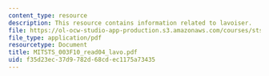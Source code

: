 ```yaml
---
content_type: resource
description: This resource contains information related to lavoiser.
file: https://ol-ocw-studio-app-production.s3.amazonaws.com/courses/sts-003-the-rise-of-modern-science-fall-2010/f35d23ec37d9782d68cdec1175a73435_MITSTS_003F10_read04_lavo.pdf
file_type: application/pdf
resourcetype: Document
title: MITSTS_003F10_read04_lavo.pdf
uid: f35d23ec-37d9-782d-68cd-ec1175a73435
---
```


